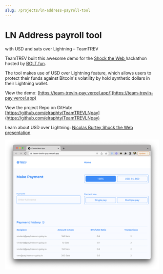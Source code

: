 ```yaml
---
slug: /projects/ln-address-payroll-tool
---
```


# LN Address payroll tool
with USD and sats over Lightning – TeamTREV

TeamTREV built this awesome demo for the [Shock the Web ](https://bolt.fun/hackathons/shock-the-web/)hackathon hosted by [BOLT.fun](https://bolt.fun).

The tool makes use of USD over Lightning feature, which allows users to protect their funds against Bitcoin's volatility by hold synthetic dollars in their Lightning wallet.

View the demo: [https://team-trevln-pay.vercel.app/](https://team-trevln-pay.vercel.app)

View the project Repo on GitHub: [https://github.com/elraphty/TeamTREVLNpay](https://github.com/elraphty/TeamTREVLNpay)

Learn about USD over Lightning: [Nicolas Burtey Shock the Web presentation](https://youtu.be/mXYYCRSEsJU)

![Users can send to multiple Lightning Addresses at once and may choose what ratio of BTC to USD gets sent to each user's Lightning wallet.](./img/Team-TREV-ln-address-multi-pay-usd-over-lightning.png)
